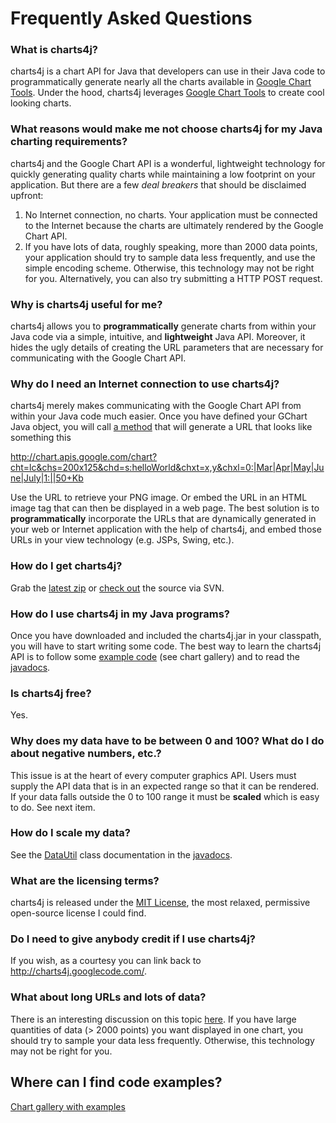 # Frequently Asked Questions #

### What is charts4j? ###

charts4j is a chart API for Java that developers can use in their Java code to programmatically generate nearly all the charts available in [Google Chart Tools](http://code.google.com/apis/chart/image/index.html). Under the hood, charts4j leverages [Google Chart Tools](http://code.google.com/apis/chart/image/index.html) to create cool looking charts.

### What reasons would make me not choose charts4j for my Java charting requirements? ###

charts4j and the Google Chart API is a wonderful, lightweight technology for quickly generating quality charts while maintaining a low footprint on your application. But there are a few _deal breakers_ that should be disclaimed upfront:

  1. No Internet connection, no charts. Your application must be connected to the Internet because the charts are ultimately rendered by the Google Chart API.
  1. If you have lots of data, roughly speaking, more than 2000 data points, your application should try to sample data less frequently, and use the simple encoding scheme. Otherwise, this technology may not be right for you. Alternatively, you can also try submitting a HTTP POST request.


### Why is charts4j useful for me? ###

charts4j allows you to **programmatically** generate charts from within your Java code via a simple, intuitive, and **lightweight** Java API. Moreover, it hides the ugly details of creating the URL parameters that are necessary for communicating with the Google Chart API.

### Why do I need an Internet connection to use charts4j? ###

charts4j merely makes communicating with the Google Chart API from within your Java code much easier. Once you have defined your GChart Java object, you will call [a method](http://charts4j.googlecode.com/svn/tags/v1.2/doc/com/googlecode/charts4j/GChart.html#toURLString()) that will generate a URL that looks like something this

http://chart.apis.google.com/chart?cht=lc&chs=200x125&chd=s:helloWorld&chxt=x,y&chxl=0:|Mar|Apr|May|June|July|1:||50+Kb

Use the URL to retrieve your PNG image. Or embed the URL in an HTML image tag that can then be displayed in a web page. The best solution is to **programmatically** incorporate the URLs that are dynamically generated in your web or Internet application with the help of charts4j, and embed those URLs in your view technology (e.g. JSPs, Swing, etc.).

### How do I get charts4j? ###

Grab the [latest zip](http://code.google.com/p/charts4j/downloads/list) or [check out](http://code.google.com/p/charts4j/source/checkout) the source via SVN.

### How do I use charts4j in my Java programs? ###

Once you have downloaded and included the charts4j.jar in your classpath, you will have to start writing some code. The best way to learn the charts4j API is to follow some [example code](http://charts4j.googlecode.com) (see chart gallery) and to read the [javadocs](http://charts4j.googlecode.com/svn/tags/v1.2/doc/index.html).

### Is charts4j free? ###

Yes.


### Why does my data have to be between 0 and 100? What do I do about negative numbers, etc.? ###

This issue is at the heart of every computer graphics API. Users must supply the API data that is in an expected range so that it can be rendered. If your data falls outside the 0 to 100 range it must be **scaled** which is easy to do. See next item.

### How do I scale my data? ###

See the [DataUtil](http://charts4j.googlecode.com/svn/tags/v1.2/doc/com/googlecode/charts4j/DataUtil.html) class documentation in the [javadocs](http://charts4j.googlecode.com/svn/tags/v1.2/doc/index.html).

### What are the licensing terms? ###

charts4j is released under the [MIT License](http://www.opensource.org/licenses/mit-license.php), the most relaxed, permissive open-source license I could find.

### Do I need to give anybody credit if I use charts4j? ###

If you wish, as a courtesy you can link back to http://charts4j.googlecode.com/.

### What about long URLs and lots of data? ###

There is an interesting discussion on this topic [here](http://www.boutell.com/newfaq/misc/urllength.html). If you have large quantities of data (> 2000 points) you want displayed in one chart, you should try to sample your data less frequently. Otherwise, this technology may not be right for you.

## Where can I find code examples? ##

[Chart gallery with examples](http://charts4j.googlecode.com)

###
